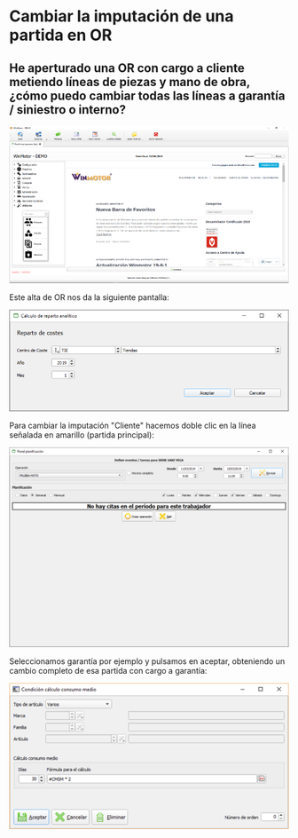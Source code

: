 # Cambiar la imputación de una partida en OR

## He aperturado una OR con cargo a cliente metiendo líneas de piezas y mano de obra, ¿cómo puedo cambiar todas las líneas a garantía / siniestro o interno?

![](../.gitbook/assets/image%20%2811%29.png)

Este alta de OR nos da la siguiente pantalla:

![](../.gitbook/assets/image%20%28228%29.png)

Para cambiar la imputación "Cliente" hacemos doble clic en la línea señalada en amarillo \(partida principal\):

![](../.gitbook/assets/image%20%28387%29.png)

Seleccionamos garantía por ejemplo y pulsamos en aceptar, obteniendo un cambio completo de esa partida con cargo a garantía:

![](../.gitbook/assets/image%20%28354%29.png)



